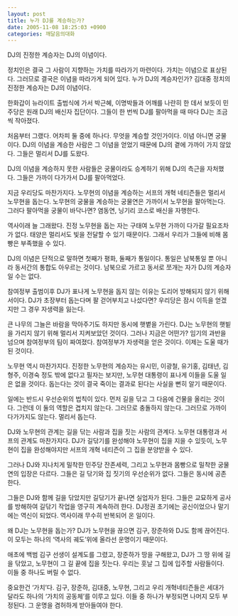 ```yaml
---
layout: post
title: 누가 DJ를 계승하는가?
date: 2005-11-08 18:25:03 +0900
categories: 깨달음의대화
---
```


  
DJ의 진정한 계승자는 DJ의 이념이다. 
  

  
정치인은 결국 그 사람이 지향하는 가치를 따라가기 마련이다. 가치는 이념으로 표상된다. 그러므로 결국은 이념을 따라가게 되어 있다. 누가 DJ의 계승자인가? 김대중 정치의 진정한 계승자는 DJ의 이념이다. 
  

  
한화갑이 뉴라이트 출범식에 가서 박근혜, 이명박들과 어깨를 나란히 한 데서 보듯이 민주당은 원래 DJ의 배신자 집단이다. 그들이 한 번씩 DJ를 팔아먹을 때 마다 DJ는 조금씩 작아졌다. 
  

  
처음부터 그랬다. 어차피 둘 중에 하나다. 무엇을 계승할 것인가이다. 이념 아니면 궁물이다. DJ의 이념을 계승한 사람은 그 이념을 얻었기 때문에 DJ의 곁에 가까이 가지 않았다. 그들은 멀리서 DJ를 도왔다. 
  

  
DJ의 이념을 계승하지 못한 사람들은 궁물이라도 승계하기 위해 DJ의 측근을 자처했다. 그들은 가까이 다가가서 DJ를 팔아먹었다. 
  

  
지금 우리당도 마찬가지다. 노무현의 이념을 계승하는 서프의 개혁 네티즌들은 멀리서 노무현을 돕는다. 노무현의 궁물을 계승하는 궁물연은 가까이서 노무현을 팔아먹는다. 그러다 팔아먹을 궁물이 바닥나면? 염동연, 닝기리 코스로 배신을 자행한다. 
  

  
역사이래 늘 그래왔다. 진정 노무현을 돕는 자는 구태여 노무현 가까이 다가갈 필요조차가 없다. 태양은 멀리서도 빛을 전달할 수 있기 때문이다. 그래서 우리가 그들에 비해 몸빵은 부족했을 수 있다. 
  

  
DJ의 이념은 단적으로 말하면 첫째가 평화, 둘째가 통일이다. 통일은 남북통일 뿐 아니라 동서간의 통합도 아우르는 것이다. 남북으로 가르고 동서로 쪼개는 자가 DJ의 계승자일 수는 없다. 
  

  
참여정부 출범이후 DJ가 표나게 노무현을 돕지 않는 이유는 도리어 방해되지 않기 위해서이다. DJ가 초장부터 돕는다며 팔 걷어부치고 나섰다면? 우리당은 잠시 이득을 얻겠지만 그 경우 자생력을 잃는다.
  

  
큰 나무의 그늘은 바람을 막아주기도 하지만 동시에 햇볕을 가린다. DJ는 노무현의 햇&#48733;을 가리지 않기 위해 멀리서 지켜보았던 것이다. 그러나 지금은 어떤가? 임기의 과반을 넘으며 참여정부의 팀이 짜여졌다. 참여정부가 자생력을 얻은 것이다. 이제는 도울 때가 된 것이다. 
  

  
노무현 역시 마찬가지다. 진정한 노무현의 계승자는 유시민, 이광철, 유기홍, 김태년, 김형주, 이경숙 정도 밖에 없다고 필자는 보지만, 노무현 대통령이 표나게 이들을 도울 일은 없을 것이다. 돕는다는 것이 결국 죽이는 결과로 된다는 사실을 뻔히 알기 때문이다. 
  

  
일에는 반드시 우선순위의 법칙이 있다. 먼저 길을 닦고 그 다음에 건물을 올리는 것이다. 그런데 이 둘의 역할은 겹치지 않는다. 그러므로 충돌하지 않는다. 그러므로 가까이 다가가지도 않는다. 멀리서 돕는다. 
  

  
DJ와 노무현의 관계는 길을 닦는 사람과 집을 짓는 사람의 관계다. 노무현 대통령과 서프의 관계도 마찬가지다. DJ가 길닦기를 완성해야 노무현이 집을 지을 수 있듯이, 노무현이 집을 완성해야지만 서프의 개혁 네티즌이 그 집을 분양받을 수 있다.
  

  
그러나 DJ와 지나치게 밀착한 민주당 잔존세력, 그리고 노무현과 몸빵으로 밀착한 궁물연의 입장은 다르다. 그들은 길 닦기와 집 짓기의 우선순위가 없다. 그들은 동시에 공존한다. 
  

  
그들은 DJ와 함께 길을 닦았지만 길닦기가 끝나면 실업자가 된다. 그들은 교묘하게 공사를 방해하여 길닦기 작업을 영구히 계속하려 한다. DJ정권 초기에는 공신이었으나 말기에는 역신이 되었다. 역사이래 무수히 반복되어 온 일이다. 
  

  
왜 DJ는 노무현을 돕는가? DJ가 노무현을 끊으면 김구, 장준하와 DJ도 함께 끊어진다. 이 모두는 하나의 ‘역사의 궤도’위에 올라선 운명이기 때문이다. 
  

  
애초에 백범 김구 선생이 설계도를 그렸고, 장준하가 땅을 구해왔고, DJ가 그 땅 위에 길을 닦았고, 노무현이 그 길 끝에 집을 짓는다. 우리는 훗날 그 집에 입주할 사람들이다. 이들 중 하나도 버릴 수 없다. 
  

  
중요한건 ‘가치’다. 김구, 장준하, 김대중, 노무현, 그리고 우리 개혁네티즌들은 세대가 달라도 하나의 ‘가치의 공동체’를 이루고 있다. 이들 중 하나가 부정되면 나머지 모두 부정된다. 그 운명을 겸허하게 받아들여야 한다.